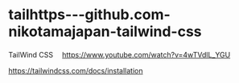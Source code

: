 # tailhttps---github.com-nikotamajapan-tailwind-css

TailWind CSS　
https://www.youtube.com/watch?v=4wTVdlL_YGU

https://tailwindcss.com/docs/installation